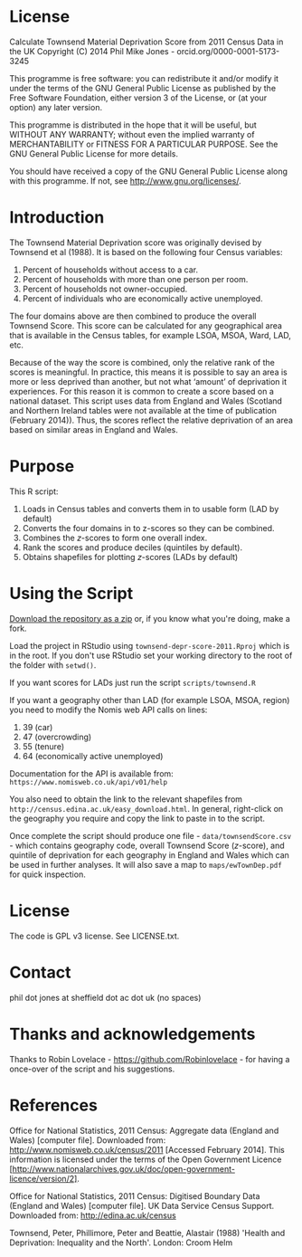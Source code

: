 License
=======

Calculate Townsend Material Deprivation Score from 2011 Census Data in the UK Copyright (C) 2014 Phil Mike Jones - orcid.org/0000-0001-5173-3245

This programme is free software: you can redistribute it and/or modify it under
the terms of the GNU General Public License as published by the Free Software
Foundation, either version 3 of the License, or (at your option) any later
version.

This programme is distributed in the hope that it will be useful, but WITHOUT
ANY WARRANTY; without even the implied warranty of MERCHANTABILITY or FITNESS
FOR A PARTICULAR PURPOSE. See the GNU General Public License for more details.

You should have received a copy of the GNU General Public License along with
this programme. If not, see <http://www.gnu.org/licenses/>.


Introduction
============

The Townsend Material Deprivation score was originally devised by Townsend et al
(1988). It is based on the following four Census variables:

1. Percent of households without access to a car.
2. Percent of households with more than one person per room.
3. Percent of households not owner-occupied.
4. Percent of individuals who are economically active unemployed.

The four domains above are then combined to produce the overall Townsend Score.
This score can be calculated for any geographical area that is available in the
Census tables, for example LSOA, MSOA, Ward, LAD, etc.

Because of the way the score is combined, only the relative rank of the scores
is meaningful. In practice, this means it is possible to say an area is more or
less deprived than another, but not what ‘amount’ of deprivation it experiences.
For this reason it is common to create a score based on a national dataset. This
script uses data from England and Wales (Scotland and Northern Ireland tables
were not available at the time of publication (February 2014)). Thus, the scores
reflect the relative deprivation of an area based on similar areas in England
and Wales.

Purpose
===============

This R script:

1. Loads in Census tables and converts them in to usable form (LAD by default)
2. Converts the four domains in to z-scores so they can be combined.
3. Combines the *z*-scores to form one overall index.
4. Rank the scores and produce deciles (quintiles by default).
5. Obtains shapefiles for plotting *z*-scores (LADs by default)

Using the Script
================

[Download the repository as a zip](https://github.com/philmikejones/townsend-depr-score-2011/archive/master.zip) or, if you know what you're doing, make a fork.

Load the project in RStudio using `townsend-depr-score-2011.Rproj` which is in the root. If you don't use RStudio set your working directory to the root of the folder with `setwd()`.

If you want scores for LADs just run the script `scripts/townsend.R`

If you want a geography other than LAD (for example LSOA, MSOA, region) you need
to modify the Nomis web API calls on lines:

1. 39 (car)
2. 47 (overcrowding)
3. 55 (tenure)
4. 64 (economically active unemployed)

Documentation for the API is available from: `https://www.nomisweb.co.uk/api/v01/help`

You also need to obtain the link to the relevant shapefiles from `http://census.edina.ac.uk/easy_download.html`. In general, right-click on the geography you require and copy the link to paste in to the script.

Once complete the script should produce one file - `data/townsendScore.csv` - which contains geography code, overall Townsend Score (*z*-score), and quintile of deprivation for each geography in England and Wales which can be used in further analyses. It will also save a map to `maps/ewTownDep.pdf` for quick inspection.

License
===============

The code is GPL v3 license. See LICENSE.txt.

Contact
===============
phil dot jones at sheffield dot ac dot uk (no spaces)

Thanks and acknowledgements
===========================

Thanks to Robin Lovelace - https://github.com/Robinlovelace - for having
a once-over of the script and his suggestions.

References
===============

Office for National Statistics, 2011 Census: Aggregate data (England and Wales) [computer file]. Downloaded from: http://www.nomisweb.co.uk/census/2011 [Accessed February 2014]. This information is licensed under the terms of the Open Government Licence [http://www.nationalarchives.gov.uk/doc/open-government-licence/version/2].

Office for National Statistics, 2011 Census: Digitised Boundary Data (England and Wales) [computer file]. UK Data Service Census Support. Downloaded from: http://edina.ac.uk/census

Townsend, Peter, Phillimore, Peter and Beattie, Alastair (1988) 'Health and Deprivation: Inequality and the North'. London: Croom Helm
